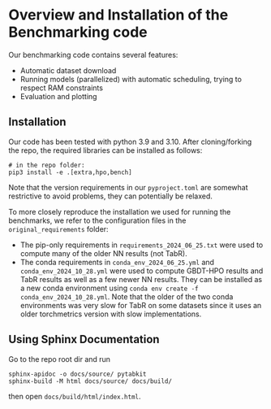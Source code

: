 # Overview and Installation of the Benchmarking code

Our benchmarking code contains several features:

- Automatic dataset download
- Running models (parallelized) with automatic scheduling, 
trying to respect RAM constraints
- Evaluation and plotting

## Installation

Our code has been tested with python 3.9 and 3.10.
After cloning/forking the repo, 
the required libraries can be installed as follows:

```commandline
# in the repo folder:
pip3 install -e .[extra,hpo,bench]
```

Note that the version requirements in our `pyproject.toml` 
are somewhat restrictive to avoid problems, they can potentially be relaxed.

To more closely reproduce the installation we used for running the benchmarks, 
we refer to the configuration files in the `original_requirements` folder:
- The pip-only requirements in `requirements_2024_06_25.txt` 
were used to compute many of the older NN results (not TabR).
- The conda requirements in `conda_env_2024_06_25.yml` 
and `conda_env_2024_10_28.yml` were used to compute GBDT-HPO results 
and TabR results as well as a few newer NN results. 
They can be installed as a new conda environment using 
`conda env create -f conda_env_2024_10_28.yml`. 
Note that the older of the two conda environments was very slow 
for TabR on some datasets 
since it uses an older torchmetrics version with slow implementations.


## Using Sphinx Documentation
Go to the repo root dir and run
```commandline
sphinx-apidoc -o docs/source/ pytabkit
sphinx-build -M html docs/source/ docs/build/
```
then open `docs/build/html/index.html`.